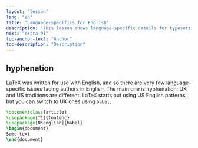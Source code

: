 ```yaml
---
layout: "lesson"
lang: "en"
title: "Language-specifics for English"
description: "This lesson shows language-specific details for typesetting text in English."
next: "extra-01"
toc-anchor-text: "Anchor"
toc-description: "Description"
---
```


## hyphenation

LaTeX was written for use with English, and so there are very few
language-specific issues facing authors in English. The main one
is hyphenation: UK and US traditions are different. LaTeX starts out
using US English patterns, but you can switch to UK ones using `babel`.

```latex
\documentclass{article}
\usepackage[T1]{fontenc}
\usepackage[UKenglish]{babel}
\begin{document}
Some text
\end{document}
```
